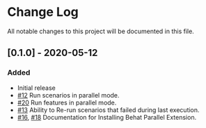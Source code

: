 # Change Log
All notable changes to this project will be documented in this file.

## [0.1.0] - 2020-05-12

### Added

* Initial release
* [#12](https://github.com/Daniel-Marynicz/BehatParallelExtension/issues/12) Run scenarios in parallel mode. 
* [#20](https://github.com/Daniel-Marynicz/BehatParallelExtension/issues/20) Run features in parallel mode.
* [#13](https://github.com/Daniel-Marynicz/BehatParallelExtension/issues/13) Ability to Re-run scenarios that failed during last execution.
* [#16](https://github.com/Daniel-Marynicz/BehatParallelExtension/issues/16), [#18](https://github.com/Daniel-Marynicz/BehatParallelExtension/issues/18)  Documentation for Installing Behat Parallel Extension.
